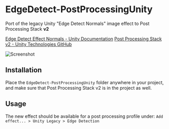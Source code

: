 # EdgeDetect-PostProcessingUnity

Port of the legacy Unity "Edge Detect Normals" image effect to Post Processing Stack **v2**

[Edge Detect Effect Normals - Unity Documentation](https://docs.unity3d.com/550/Documentation/Manual/script-EdgeDetectEffectNormals.html)
[Post Processing Stack v2 - Unity Technologies GitHub](https://github.com/Unity-Technologies/PostProcessing/tree/v2)

![Screenshot](https://i.imgur.com/8SH535F.gif)

## Installation

Place the `EdgeDetect-PostProcessingUnity` folder anywhere in your project, and make sure that Post Processing Stack v2 is in the project as well.

## Usage

The new effect should be available for a post processing profile under:
`Add effect... > Unity Legacy > Edge Detection`